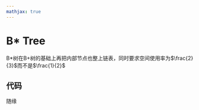 ```yaml
---
mathjax: true
---
```

# B* Tree
 B*树在B+树的基础上再把内部节点也整上链表，同时要求空间使用率为$\frac{2}{3}$而不是$\frac{1}{2}$

## 代码
 随缘